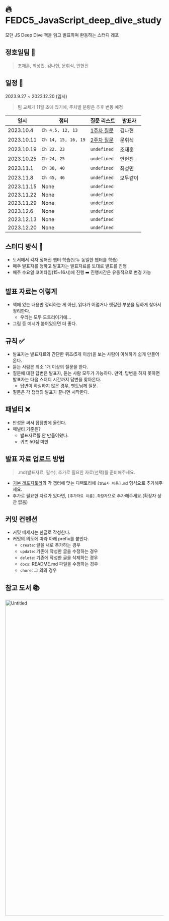 # 🔥 FEDC5_JavaScript_deep_dive_study
모던 JS Deep Dive 책을 읽고 발표하며 완동하는 스터디 레포

## 정호일팀 🐶
> 조재훈, 최성민, 김나현, 문휘식, 안현진

## 일정 📆
2023.9.27 ~ 2023.12.20 (임시) 
> 팀 교체가 11월 초에 있기에, 주차별 분량은 추후 변동 예정

|일시|챕터|질문 리스트|발표자|
|--|--|--|--|
|2023.10.4|`Ch 4,5, 12, 13`|[1주차 질문](https://github.com/prgrms-web-devcourse/FEDC5_JavaScript_deep_dive_study/blob/c63cbfd7eaba49112c3ddea485fb959b3a7dcb34/%EC%A7%88%EB%AC%B8%20%EB%A6%AC%EC%8A%A4%ED%8A%B8/1%EC%A3%BC%EC%B0%A8.md)|김나현|
|2023.10.11|`Ch 14, 15, 16, 19`|[2주차 질문](https://github.com/prgrms-web-devcourse/FEDC5_JavaScript_deep_dive_study/blob/2d5426bea9d29ae263eabd7785511790881dd821/%EC%A7%88%EB%AC%B8%20%EB%A6%AC%EC%8A%A4%ED%8A%B8/2%EC%A3%BC%EC%B0%A8.md)|문휘식|
|2023.10.19|`Ch 22. 23`|`undefined`|조재훈|
|2023.10.25|`Ch 24, 25`|`undefined`|안현진|
|2023.11.1|`Ch 38, 40`|`undefined`|최성민|
|2023.11.8|`Ch 45, 46`|`undefined`|모두같이|
|2023.11.15|None|`undefined`||
|2023.11.22|None|`undefined`||
|2023.11.29|None|`undefined`||
|2023.12.6|None|`undefined`||
|2023.12.13|None|`undefined`||
|2023.12.20|None|`undefined`||

## 스터디 방식 📝
- 도서에서 각자 정해진 챕터 학습(모두 동일한 챕터를 학습)
- 매주 발표자를 정하고 발표자는 발표자료를 토대로 발표를 진행
- 매주 수요일 코어타임(15~16시)에 진행 ➡️ 진행시간은 유동적으로 변경 가능

## 발표 자료는 이렇게
- 책에 있는 내용만 정리하는 게 아닌, 읽다가 어렵거나 헷갈린 부분을 딥하게 찾아서 정리한다.
  - 우리는 모두 도토리이기에... 
- 그림 등 예시가 붙어있으면 더 좋다.

## 규칙 ✅
- 발표자는 발표자료와 간단한 퀴즈(5개 이상)을 보는 사람이 이해하기 쉽게 만들어 온다.
- 듣는 사람은 최소 1개 이상의 질문을 한다.
- 질문에 대한 답변은 발표자, 듣는 사람 모두가 가능하다. 만약, 답변을 하지 못하면 발표자는 다음 스터디 시간까지 답변을 찾아온다.
  - 답변이 확실하지 않은 경우, 멘토님께 질문.
- 질문은 각 챕터의 발표가 끝나면 시작한다.


## 패널티 ❌
- 반성문 써서 잡담방에 올린다.
- 패널티 기준은?
  - 발표자료를 안 만들어왔다.
  - 퀴즈 50점 미만

## 발표 자료 업로드 방법
> .md(발표자료, 필수), 추가로 필요한 자료(선택)를 준비해주세요.

- [기본 레포지토리](https://github.com/prgrms-web-devcourse/FEDC5_JavaScript_deep_dive_study)의 각 챕터에 맞는 디렉토리에 `[발표자 이름].md` 형식으로 추가해주세요.
- 추가로 필요한 자료가 있다면, `[추가자료 이름].확장자`으로 추가해주세요.(확장자 상관 없음)

## 커밋 컨벤션
- 커밋 메세지는 한글로 작성한다.
- 커밋의 의도에 따라 아래 prefix를 붙인다.
  - `create`: 글을 새로 추가하는 경우
  - `update`: 기존에 작성한 글을 수정하는 경우
  - `delete`: 기존에 작성한 글을 삭제하는 경우
  - `docs`: README.md 파일을 수정하는 경우
  - `chore`: 그 외의 경우

## 참고 도서 📚
<img width="1000" alt="Untitled" src="https://github.com/prgrms-web-devcourse/FEDC5_JavaScript_deep_dive_study/assets/101445377/56e0a9eb-31a5-4ab3-8954-13ee305540f9">
